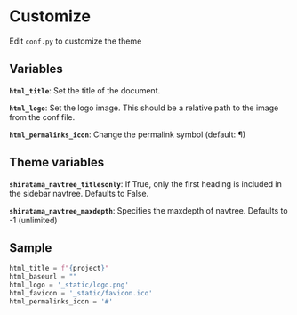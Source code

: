 # Customize

Edit `conf.py` to customize the theme

## Variables

**`html_title`**: Set the title of the document. 

**`html_logo`**: Set the logo image. This should be a relative path to the image from the conf file.

**`html_permalinks_icon`**: Change the permalink symbol (default: ¶)

## Theme variables

**`shiratama_navtree_titlesonly`**: If True, only the first heading is included in the sidebar navtree. Defaults to False.

**`shiratama_navtree_maxdepth`**: Specifies the maxdepth of navtree. Defaults to -1 (unlimited)


## Sample

```py
html_title = f"{project}"
html_baseurl = ""
html_logo = '_static/logo.png'
html_favicon = '_static/favicon.ico'
html_permalinks_icon = '#'
```
